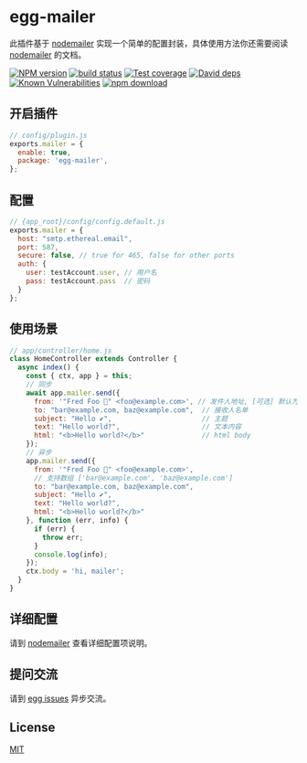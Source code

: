 # egg-mailer

此插件基于 [nodemailer](https://github.com/nodemailer/nodemailer) 实现一个简单的配置封装，具体使用方法你还需要阅读 [nodemailer](https://github.com/nodemailer/nodemailer) 的文档。


[![NPM version][npm-image]][npm-url]
[![build status][travis-image]][travis-url]
[![Test coverage][codecov-image]][codecov-url]
[![David deps][david-image]][david-url]
[![Known Vulnerabilities][snyk-image]][snyk-url]
[![npm download][download-image]][download-url]

[npm-image]: https://img.shields.io/npm/v/egg-mailer.svg?style=flat-square
[npm-url]: https://npmjs.org/package/egg-mailer
[travis-image]: https://img.shields.io/travis/eggjs/egg-mailer.svg?style=flat-square
[travis-url]: https://travis-ci.org/eggjs/egg-mailer
[codecov-image]: https://img.shields.io/codecov/c/github/eggjs/egg-mailer.svg?style=flat-square
[codecov-url]: https://codecov.io/github/eggjs/egg-mailer?branch=master
[david-image]: https://img.shields.io/david/eggjs/egg-mailer.svg?style=flat-square
[david-url]: https://david-dm.org/eggjs/egg-mailer
[snyk-image]: https://snyk.io/test/npm/egg-mailer/badge.svg?style=flat-square
[snyk-url]: https://snyk.io/test/npm/egg-mailer
[download-image]: https://img.shields.io/npm/dm/egg-mailer.svg?style=flat-square
[download-url]: https://npmjs.org/package/egg-mailer



## 开启插件

```js
// config/plugin.js
exports.mailer = {
  enable: true,
  package: 'egg-mailer',
};
```

## 配置

```js
// {app_root}/config/config.default.js
exports.mailer = {
  host: "smtp.ethereal.email",
  port: 587,
  secure: false, // true for 465, false for other ports
  auth: {
    user: testAccount.user, // 用户名
    pass: testAccount.pass  // 密码
  }
};
```

## 使用场景
```js
// app/controller/home.js
class HomeController extends Controller {
  async index() {
    const { ctx, app } = this;
    // 同步
    await app.mailer.send({
      from: '"Fred Foo 👻" <foo@example.com>', // 发件人地址, [可选] 默认为用户名
      to: "bar@example.com, baz@example.com",  // 接收人名单
      subject: "Hello ✔",                      // 主题
      text: "Hello world?",                    // 文本内容
      html: "<b>Hello world?</b>"              // html body
    });
    // 异步
    app.mailer.send({
      from: '"Fred Foo 👻" <foo@example.com>',
      // 支持数组 ['bar@example.com', 'baz@example.com']
      to: "bar@example.com, baz@example.com",
      subject: "Hello ✔",
      text: "Hello world?",
      html: "<b>Hello world?</b>"
    }, function (err, info) {
      if (err) {
        throw err;
      }
      console.log(info);
    });
    ctx.body = 'hi, mailer';
  }
}
```

## 详细配置

请到 [nodemailer](https://nodemailer.com/about/) 查看详细配置项说明。


## 提问交流

请到 [egg issues](https://github.com/eggjs/egg/issues) 异步交流。

## License

[MIT](LICENSE)
